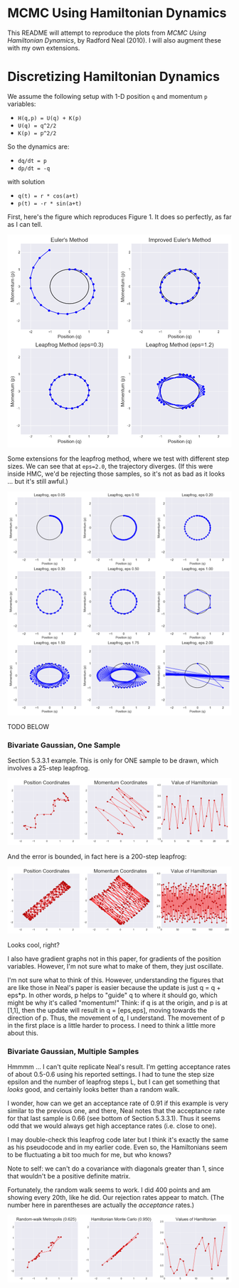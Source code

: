 # MCMC Using Hamiltonian Dynamics

This README will attempt to reproduce the plots from *MCMC Using Hamiltonian
Dynamics*, by Radford Neal (2010). I will also augment these with my own
extensions.

# Discretizing Hamiltonian Dynamics

We assume the following setup with 1-D position `q` and momentum `p` variables:

- `H(q,p) = U(q) + K(p)`
- `U(q) = q^2/2`
- `K(p) = p^2/2`

So the dynamics are:

- `dq/dt = p`
- `dp/dt = -q`

with solution

- `q(t) = r * cos(a+t)`
- `p(t) = -r * sin(a+t)`

First, here's the figure which reproduces Figure 1. It does so perfectly, as far
as I can tell. 

![simple_gaussians](figures/univariate_gaussians.png?raw=true)

Some extensions for the leapfrog method, where we test with different step
sizes. We can see that at `eps=2.0`, the trajectory diverges. (If this were
inside HMC, we'd be rejecting those samples, so it's not as bad as it looks ...
but it's still awful.)

![leapfrog_extensions](figures/univariate_gaussians_leapfrog_tests.png?raw=true)


TODO BELOW

### Bivariate Gaussian, One Sample

Section 5.3.3.1 example. This is only for ONE sample to be drawn, which involves
a 25-step leapfrog.

![bivariate_gaussian_1](figures/bivariate_gaussians_one_sample.png?raw=true)

And the error is bounded, in fact here is a 200-step leapfrog:

![bivariate_gaussian_2](figures/bivariate_gaussians_one_sample_200steps.png?raw=true)

Looks cool, right?

I also have gradient graphs not in this paper, for gradients of the position
variables. However, I'm not sure what to make of them, they just oscillate.

I'm not sure what to think of this. However, understanding the figures that are
like those in Neal's paper is easier because the update is just q = q + eps\*p.
In other words, p helps to "guide" q to where it should go, which might be why
it's called "momentum!" Think: if q is at the origin, and p is at [1,1], then
the update will result in q = [eps,eps], moving towards the direction of p.
Thus, the movement of q, I understand. The movement of p in the first place is a
little harder to process. I need to think a little more about this.

### Bivariate Gaussian, Multiple Samples

Hmmmm ... I can't quite replicate Neal's result. I'm getting acceptance rates of
about 0.5-0.6 using his reported settings. I had to tune the step size epsilon
and the number of leapfrog steps L, but I can get something that *looks* good,
and certainly looks better than a random walk. 

I wonder, how can we get an acceptance rate of 0.91 if this example is very
similar to the previous one, and there, Neal notes that the acceptance rate for
that last sample is 0.66 (see bottom of Section 5.3.3.1). Thus it seems odd that
we would always get high acceptance rates (i.e. close to one). 

I may double-check this leapfrog code later but I think it's exactly the same as
his pseudocode and in my earlier code. Even so, the Hamiltonians seem to be
fluctuating a bit too much for me, but who knows? 

Note to self: we can't do a covariance with diagonals greater than 1, since that
wouldn't be a positive definite matrix.

Fortunately, the random walk seems to work. I did 400 points and am showing
every 20th, like he did. Our rejection rates appear to match. (The number here
in parentheses are actually the *acceptance* rates.)

![bivariate_gaussian_many_1](figures/bivariate_gaussians_many_samples.png?raw=true)
